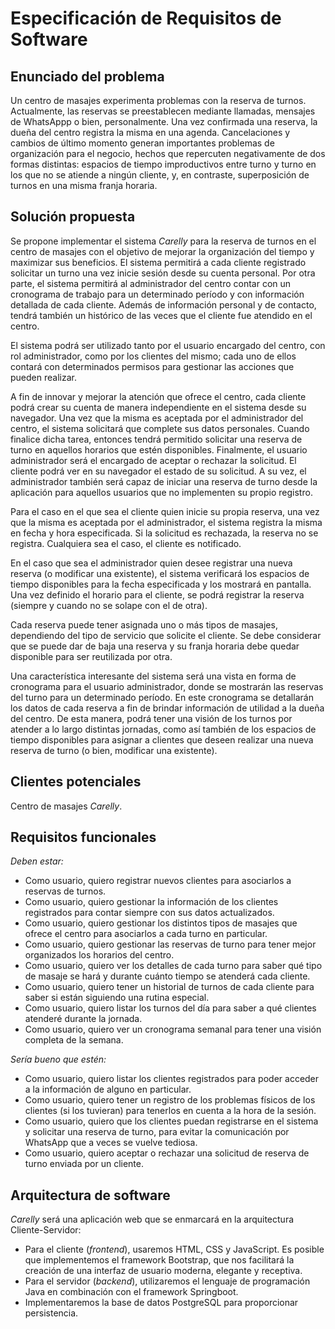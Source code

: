 # Especificación de Requisitos de Software

## Enunciado del problema

Un centro de masajes experimenta problemas con la reserva de turnos. Actualmente, las reservas se preestablecen mediante  llamadas, mensajes de WhatsAppp o bien, personalmente. Una vez confirmada una reserva, la dueña del centro registra la misma en una agenda. Cancelaciones y cambios de último momento generan importantes problemas de organización para el negocio, hechos que repercuten negativamente de dos formas distintas: espacios de tiempo improductivos entre turno y turno en los que no se atiende a ningún cliente, y, en contraste, superposición de turnos en una misma franja horaria. 


## Solución propuesta

Se propone implementar el sistema *Carelly* para la reserva de turnos en el centro de masajes con el objetivo de mejorar la organización del tiempo y maximizar sus beneficios. El sistema permitirá a cada cliente registrado solicitar un turno una vez inicie sesión desde su cuenta personal. Por otra parte, el sistema permitirá al administrador del centro contar con un cronograma de trabajo para un determinado período y con información detallada de cada cliente. Además de información personal y de contacto, tendrá también un histórico de las veces que el cliente fue atendido en el centro. 

El sistema podrá ser utilizado tanto por el usuario encargado del centro, con rol administrador, como por los clientes del mismo; cada uno de ellos contará con determinados permisos para gestionar las acciones que pueden realizar.

A fin de innovar y mejorar la atención que ofrece el centro, cada cliente podrá crear su cuenta de manera independiente en el sistema desde su navegador. Una vez que la misma es aceptada por el administrador del centro, el sistema solicitará que complete sus datos personales. Cuando finalice dicha tarea, entonces tendrá permitido solicitar una reserva de turno en aquellos horarios que estén disponibles. Finalmente, el usuario administrador será el encargado de aceptar o rechazar la solicitud. El cliente podrá ver en su navegador el estado de su solicitud. A su vez, el administrador también será capaz de iniciar una reserva de turno desde la aplicación para aquellos usuarios que no implementen su propio registro. 

Para el caso en el que sea el cliente quien inicie su propia reserva, una vez que la misma es aceptada por el administrador, el sistema registra la misma en fecha y hora especificada. Si la solicitud es rechazada, la reserva no se registra. Cualquiera sea el caso, el cliente es notificado.

En el caso que sea el administrador quien desee registrar una nueva reserva (o modificar una existente), el sistema verificará los espacios de tiempo disponibles para la fecha especificada y los mostrará en pantalla. Una vez definido el horario para el cliente, se podrá registrar la reserva (siempre y cuando no se solape con el de otra). 

Cada reserva puede tener asignada uno o más tipos de masajes, dependiendo del tipo de servicio que solicite el cliente. Se debe considerar que se puede dar de baja una reserva y su franja horaria debe quedar disponible para ser reutilizada por otra. 

Una característica interesante del sistema será una vista en forma de cronograma para el usuario administrador, donde se mostrarán las reservas del turno para un determinado período. En este cronograma se detallarán los datos de cada reserva a fin de brindar información de utilidad a la dueña del centro. De esta manera, podrá tener una visión de los turnos por atender a lo largo distintas jornadas, como así también de los espacios de tiempo disponibles para asignar a clientes que deseen realizar una nueva reserva de turno (o bien, modificar una existente).


## Clientes potenciales

Centro de masajes *Carelly*.


## Requisitos funcionales

*Deben estar:*

* Como usuario, quiero registrar nuevos clientes para asociarlos a reservas de turnos.
* Como usuario, quiero gestionar la información de los clientes registrados para contar siempre con sus datos actualizados.
* Como usuario, quiero gestionar los distintos tipos de masajes que ofrece el centro para asociarlos a cada turno en particular.
* Como usuario, quiero gestionar las reservas de turno para tener mejor organizados los horarios del centro.
* Como usuario, quiero ver los detalles de cada turno para saber qué tipo de masaje se hará y durante cuánto tiempo se atenderá cada cliente.
* Como usuario, quiero tener un historial de turnos de cada cliente para saber si están siguiendo una rutina especial.
* Como usuario, quiero listar los turnos del día para saber a qué clientes atenderé durante la jornada. 
* Como usuario, quiero ver un cronograma semanal para tener una visión completa de la semana.

*Sería bueno que estén:*

* Como usuario, quiero listar los clientes registrados para poder acceder a la información de alguno en particular.
* Como usuario, quiero tener un registro de los problemas físicos de los clientes (si los tuvieran) para tenerlos en cuenta a la hora de la sesión.
* Como usuario, quiero que los clientes puedan registrarse en el sistema y solicitar una reserva de turno, para evitar la comunicación por WhatsApp que a veces se vuelve tediosa.
* Como usuario, quiero aceptar o rechazar una solicitud de reserva de turno enviada por un cliente.

## Arquitectura de software

*Carelly* será una aplicación web que se enmarcará en la arquitectura Cliente-Servidor:
* Para el cliente (*frontend*), usaremos HTML, CSS y JavaScript. Es posible que implementemos el framework Bootstrap, que nos facilitará la creación de una interfaz de usuario moderna, elegante y receptiva.
* Para el servidor (*backend*), utilizaremos el lenguaje de programación Java en combinación con el framework Springboot.
* Implementaremos la base de datos PostgreSQL para proporcionar persistencia. 
